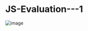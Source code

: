 # JS-Evaluation---1
![image](https://github.com/rrazz7050/JS-Evaluation---1/assets/148128427/a5ff22da-a8cd-49be-9a44-29801e2cac57)
